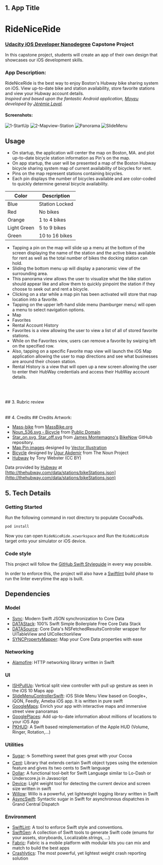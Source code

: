 ## 1. App Title
# RideNiceRide

### [Udacity iOS Developer Nanodegree](https://www.udacity.com/course/ios-developer-nanodegree--nd003) Capstone Project
In this capstone project, students will create an app of their own design that showcases our iOS development skills.

### App Description:
RideNiceRide is the best way to enjoy Boston's Hubway bike sharing system on iOS. View up-to-date bike and station availability, store favorite stations and view your Hubway account details.  
*Inspired and based upon the fantastic Android application, [Moyeu](https://github.com/garuma/Moyeu) developed by [Jérémie Laval](https://github.com/garuma?tab=overview&from=2016-12-01&to=2016-12-31&utf8=✓).*

#### Screenshots:  
![1-StartUp](https://github.com/JeffESchmitz/RideNiceRide/blob/master/Artwork/screenshots/1-RideNiceRide-Startup-iPhone7.png) ![2-Mapview-Station](https://github.com/JeffESchmitz/RideNiceRide/blob/master/Artwork/screenshots/2-RideNiceRide-MapView-Station-iPhone7.png) ![Panorama](https://github.com/JeffESchmitz/RideNiceRide/blob/master/Artwork/screenshots/3-RideNiceRide-Panorama-iPhone7.png)
![SlideMenu](https://github.com/JeffESchmitz/RideNiceRide/blob/master/Artwork/screenshots/4-RideNiceRide-SlideMenu-iPhone7.png)

## Usage
- On startup, the application will center the map on Boston, MA. and plot up-to-date bicycle station information as Pin's on the map.
- On app startup, the user will be presented a map of the Boston Hubway bicycle sharing system map of current availability of bicycles for rent.
- Pins on the map represent stations containing bicycles.
- Each pin displays the number of bicycles available and are color-coded to quickly determine general bicycle availability.

Color | Description
--- | ---
Blue | Station Locked
Red | No bikes
Orange | 1 to 4 bikes
Light Green | 5 to 9 bikes
Green | 10 to 16 bikes

- Tapping a pin on the map will slide up a menu at the bottom of the screen displaying the name of the station and the active bikes available for rent as well as the total number of bikes the docking station can hold.
- Sliding the bottom menu up will display a panoramic view of the surrounding area.
- This panorama view allows the user to visualize what the bike station should appear like and allow them to quickly pinpoint the station if they choose to seek out and rent a bicycle.
- Clicking on a star while a map pin has been activated will store that map location into a favorite. 
- Tapping on the upper left-hand slide menu (hamburger menu) will open a menu to select navigation options.
 - Map
 - Favorites
 - Rental Account History
- Favorites is a view allowing the user to view a list of all of stored favorite stations.
- While on the Favorites view, users can remove a favorite by swiping left on the specified row.
- Also, tapping on a specific Favorite map view will launch the iOS Map application allowing the user to map directions and see what businesses are around their chosen station.
- Rental History is a view that will open up a new screen allowing the user to enter their HubWay credentials and access their HubWay account details. 


<br />
<br />
<br />
## 3. Rubric review

<br />
<br />
<br />
## 4. Credits
## Credits
Artwork:

- [Mass-bike](https://pbs.twimg.com/profile_banners/90715747/1483463516/1500x500) from [MassBike.org](http://www.massbike.org)
- [Noun_536.svg - Bicycle](https://thenounproject.com/term/bicycle/536/) from [Public Domain](https://creativecommons.org/publicdomain/zero/1.0/)
- [Star_on.svg, Star_off.svg](https://github.com/jamesmontemagno/BikeNow) from [James Montemagno's](https://github.com/jamesmontemagno) [BikeNow](https://github.com/jamesmontemagno/BikeNow) GitHub repository.
- [Map Pin images](https://www.shutterstock.com/image-vector/25-simple-mapping-pins-icon-web-66302356?src=download_history) designed by [Vector Illustration](https://www.shutterstock.com/g/vector+illustration#)
- [Bicycle](http://thenounproject.com/noun/bicycle/#icon-No3535) designed by [Ugur Akdemir](http://thenounproject.com/ugur.akdemir) from The Noun Project
- [Hubway](https://flic.kr/p/q386Lu) by Tony Webster (CC BY)

Data provided by [Hubway](https://www.thehubway.com) at [http://thehubway.com/data/stations/bikeStations.json](http://thehubway.com/data/stations/bikeStations.json)

## 5. Tech Details
### Getting Started

Run the following command in root directory to populate CocoaPods.
```bash
pod install
```
Now you can open `RideNiceRide.xcworkspace` and Run the `RideNiceRide` target onto your simulator or iOS device.

### Code style

This project will follow the [GitHub Swift Styleguide](https://github.com/github/swift-style-guide) in every way possible.

In order to enforce this, the project will also have a [Swiftlint](https://github.com/realm/SwiftLint) build phase to run the linter everytime the app is built.

## Dependencies

### Model

- [Sync](https://github.com/SyncDB/Sync): Modern Swift JSON synchronization to Core Data
- [DATAStack](https://github.com/SyncDB/DATAStack): 100% Swift Simple Boilerplate Free Core Data Stack
- [DATASource](https://github.com/SyncDB/DATASource): Core Data's NSFetchedResultsController wrapper for UITableView and UICollectionView
- [SYNCPropertyMapper](https://github.com/SyncDB/SYNCPropertyMapper): Map your Core Data properties with ease

### Networking

- [Alamofire](https://github.com/Alamofire/Alamofire): HTTP networking library written in Swift

### UI

- [ISHPullUp](https://github.com/iosphere/ISHPullUp): Vertical split view controller with pull up gesture as seen in the iOS 10 Maps app
- [SlideMenuControllerSwift](https://github.com/dekatotoro/SlideMenuControllerSwift): iOS Slide Menu View based on Google+, iQON, Feedly, Ameba iOS app. It is written in pure swift
- [GoogleMaps](https://developers.google.com/maps/documentation/ios-sdk/): Enrich your app with interactive maps and immersive street view panoramas
- [GooglePlaces](https://developers.google.com/places/ios-api/): Add up-to-date information about millions of locations to your iOS App
- [PKHUD](https://github.com/pkluz/PKHUD): A Swift based reimplementation of the Apple HUD (Volume, Ringer, Rotation,…)

### Utilities

- [Sugar](https://github.com/hyperoslo/Sugar): ☕️ Something sweet that goes great with your Cocoa
- [Cent](https://github.com/ankurp/Cent): Library that extends certain Swift object types using the extension feature and gives its two cents to Swift language
- [Dollar](https://github.com/ankurp/Dollar): A functional tool-belt for Swift Language similar to Lo-Dash or Underscore.js in Javascript
- [Device](https://github.com/Ekhoo/Device): Light weight tool for detecting the current device and screen size written in swift
- [Willow](https://github.com/Nike-Inc/Willow): Willo is a powerful, yet lightweight logging library written in Swift
- [AsyncSwift](https://github.com/duemunk/Async): Syntactic sugar in Swift for asynchronous dispatches in Grand Central Dispatch

### Environment

- [SwiftLint](https://github.com/realm/SwiftLint): A tool to enforce Swift style and conventions.
- [SwiftGen](https://github.com/AliSoftware/SwiftGen): A collection of Swift tools to generate Swift code (enums for your assets, storyboards, Localizable.strings, …)
- [Fabric](https://docs.fabric.io/apple/fabric/overview.html): Fabric is a mobile platform with modular kits you can mix and match to build the best apps
- [Crashlytics](https://fabric.io/kits/ios/crashlytics/install): The most powerful, yet lightest weight crash reporting solution
